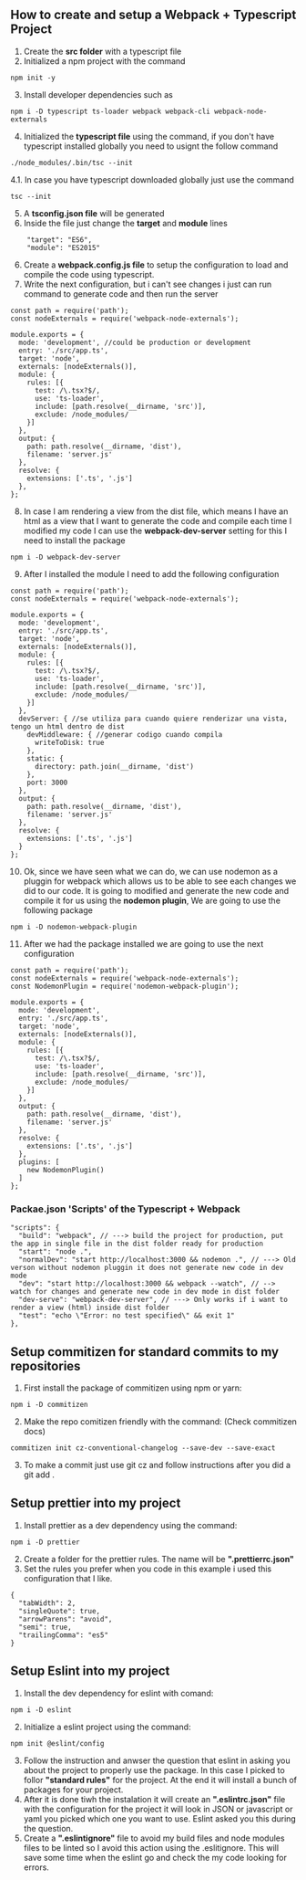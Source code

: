## How to create and setup a Webpack + Typescript Project
1. Create the **src folder** with a typescript file
2. Initialized a npm project with the command
```
npm init -y
```
3. Install developer dependencies such as
```
npm i -D typescript ts-loader webpack webpack-cli webpack-node-externals
```
4. Initialized the **typescript file** using the command, if you don't have typescript installed globally you need to usignt the follow command
```
./node_modules/.bin/tsc --init
```
4.1. In case you have typescript downloaded globally just use the command
```
tsc --init
```
5. A **tsconfig.json file** will be generated
7. Inside the file just change the **target** and **module** lines
```
    "target": "ES6",
    "module": "ES2015"
```
6. Create a **webpack.config.js file** to setup the configuration to load and compile the code using typescript.
7. Write the next configuration, but i can't see changes i just can run command to generate code and then run the server
```
const path = require('path');
const nodeExternals = require('webpack-node-externals');

module.exports = {
  mode: 'development', //could be production or development
  entry: './src/app.ts',
  target: 'node',
  externals: [nodeExternals()],
  module: {
    rules: [{
      test: /\.tsx?$/,
      use: 'ts-loader',
      include: [path.resolve(__dirname, 'src')],
      exclude: /node_modules/
    }]
  },
  output: {
    path: path.resolve(__dirname, 'dist'),
    filename: 'server.js'
  },
  resolve: {
    extensions: ['.ts', '.js']
  },
};
```

8. In case I am rendering a view from the dist file, which means I have an html as a view that I want to generate the code and compile each time I modified my code I can use the **webpack-dev-server** setting for this I need to install the package
```
npm i -D webpack-dev-server
```
9. After I installed the module I need to add the following configuration
```
const path = require('path');
const nodeExternals = require('webpack-node-externals');

module.exports = {
  mode: 'development',
  entry: './src/app.ts',
  target: 'node',
  externals: [nodeExternals()],
  module: {
    rules: [{
      test: /\.tsx?$/,
      use: 'ts-loader',
      include: [path.resolve(__dirname, 'src')],
      exclude: /node_modules/
    }]
  },
  devServer: { //se utiliza para cuando quiere renderizar una vista, tengo un html dentro de dist
    devMiddleware: { //generar codigo cuando compila
      writeToDisk: true
    },
    static: {
      directory: path.join(__dirname, 'dist')
    },
    port: 3000
  },
  output: {
    path: path.resolve(__dirname, 'dist'),
    filename: 'server.js'
  },
  resolve: {
    extensions: ['.ts', '.js']
  }
};
```
10. Ok, since we have seen what we can do, we can use nodemon as a pluggin for webpack which allows us to be able to see each changes we did to our code. It is going to modified and generate the new code and compile it for us using the **nodemon plugin**, We are going to use the following package
```
npm i -D nodemon-webpack-plugin
```
11. After we had the package installed we are going to use the next configuration
```
const path = require('path');
const nodeExternals = require('webpack-node-externals');
const NodemonPlugin = require('nodemon-webpack-plugin');

module.exports = {
  mode: 'development',
  entry: './src/app.ts',
  target: 'node',
  externals: [nodeExternals()],
  module: {
    rules: [{
      test: /\.tsx?$/,
      use: 'ts-loader',
      include: [path.resolve(__dirname, 'src')],
      exclude: /node_modules/
    }]
  },
  output: {
    path: path.resolve(__dirname, 'dist'),
    filename: 'server.js'
  },
  resolve: {
    extensions: ['.ts', '.js']
  },
  plugins: [
    new NodemonPlugin()
  ]
};
```
### Packae.json 'Scripts' of the Typescript + Webpack
```
"scripts": {
  "build": "webpack", // ---> build the project for production, put the app in single file in the dist folder ready for production
  "start": "node .",
  "normalDev": "start http://localhost:3000 && nodemon .", // ---> Old verson without nodemon pluggin it does not generate new code in dev mode
  "dev": "start http://localhost:3000 && webpack --watch", // --> watch for changes and generate new code in dev mode in dist folder
  "dev-serve": "webpack-dev-server", // ---> Only works if i want to render a view (html) inside dist folder
  "test": "echo \"Error: no test specified\" && exit 1"
},
```

## Setup commitizen for standard commits to my repositories
1. First install the package of commitizen using npm or yarn:
```
npm i -D commitizen
```

2. Make the repo comitizen friendly with the command: (Check commitizen docs)
```
commitizen init cz-conventional-changelog --save-dev --save-exact
```
3. To make a commit just use git cz and follow instructions after you did a git add .

## Setup prettier into my project
1. Install prettier as a dev dependency using the command:
```
npm i -D prettier
```
2. Create a folder for the prettier rules. The name will be **".prettierrc.json"**
3. Set the rules you prefer when you code in this example i used this configuration that I like.
```
{
  "tabWidth": 2,
  "singleQuote": true,
  "arrowParens": "avoid",
  "semi": true,
  "trailingComma": "es5"
}
```

## Setup Eslint into my project
1. Install the dev dependency for eslint with comand:
```
npm i -D eslint
```
2. Initialize a eslint project using the command:
```
npm init @eslint/config
```
3. Follow the instruction and anwser the question that eslint in asking you about the project to properly use the package. In this case I picked to follor **"standard rules"** for the project. At the end it will install a bunch of packages for your project.
4. After it is done tiwh the instalation it will create an **".eslintrc.json"** file with the configuration for the project it will look in JSON or javascript or yaml you picked which one you want to use. Eslint asked you this during the question.
5. Create a **".eslintignore"** file to avoid my build files and node modules files to be linted so I avoid this action using the .eslitignore. This will save some time when the eslint go and check the my code looking for errors.
